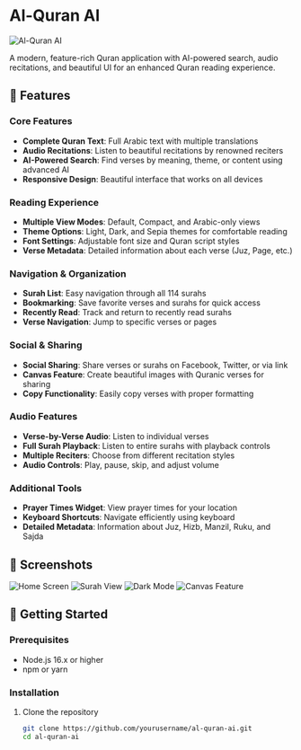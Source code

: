# Al-Quran AI

![Al-Quran AI](https://al-quran-ai.vercel.app/og-images/quran-og.svg)

A modern, feature-rich Quran application with AI-powered search, audio recitations, and beautiful UI for an enhanced Quran reading experience.

## 🌟 Features

### Core Features

- **Complete Quran Text**: Full Arabic text with multiple translations
- **Audio Recitations**: Listen to beautiful recitations by renowned reciters
- **AI-Powered Search**: Find verses by meaning, theme, or content using advanced AI
- **Responsive Design**: Beautiful interface that works on all devices

### Reading Experience

- **Multiple View Modes**: Default, Compact, and Arabic-only views
- **Theme Options**: Light, Dark, and Sepia themes for comfortable reading
- **Font Settings**: Adjustable font size and Quran script styles
- **Verse Metadata**: Detailed information about each verse (Juz, Page, etc.)

### Navigation & Organization

- **Surah List**: Easy navigation through all 114 surahs
- **Bookmarking**: Save favorite verses and surahs for quick access
- **Recently Read**: Track and return to recently read surahs
- **Verse Navigation**: Jump to specific verses or pages

### Social & Sharing

- **Social Sharing**: Share verses or surahs on Facebook, Twitter, or via link
- **Canvas Feature**: Create beautiful images with Quranic verses for sharing
- **Copy Functionality**: Easily copy verses with proper formatting

### Audio Features

- **Verse-by-Verse Audio**: Listen to individual verses
- **Full Surah Playback**: Listen to entire surahs with playback controls
- **Multiple Reciters**: Choose from different recitation styles
- **Audio Controls**: Play, pause, skip, and adjust volume

### Additional Tools

- **Prayer Times Widget**: View prayer times for your location
- **Keyboard Shortcuts**: Navigate efficiently using keyboard
- **Detailed Metadata**: Information about Juz, Hizb, Manzil, Ruku, and Sajda

## 📱 Screenshots

![Home Screen](https://placeholder.com/home-screen.png)
![Surah View](https://placeholder.com/surah-view.png)
![Dark Mode](https://placeholder.com/dark-mode.png)
![Canvas Feature](https://placeholder.com/canvas-feature.png)

## 🚀 Getting Started

### Prerequisites

- Node.js 16.x or higher
- npm or yarn

### Installation

1. Clone the repository
   ```bash
   git clone https://github.com/yourusername/al-quran-ai.git
   cd al-quran-ai
   ```
